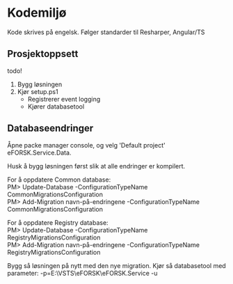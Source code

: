# Kodemiljø

Kode skrives på engelsk. Følger standarder til Resharper, Angular/TS

## Prosjektoppsett

todo!

1. Bygg løsningen
2. Kjør setup.ps1
   * Registrerer event logging
   * Kjører databasetool
  
## Databaseendringer

Åpne packe manager console, og velg 'Default project' eFORSK.Service.Data.

Husk å bygg løsningen først slik at alle endringer er kompilert.

For å oppdatere Common database:  
PM> Update-Database -ConfigurationTypeName CommonMigrationsConfiguration  
PM> Add-Migration navn-på-endringene -ConfigurationTypeName CommonMigrationsConfiguration

For å oppdatere Registry database:  
PM> Update-Database -ConfigurationTypeName RegistryMigrationsConfiguration  
PM> Add-Migration navn-på-endringene -ConfigurationTypeName RegistryMigrationsConfiguration

Bygg så løsningen på nytt med den nye migration. Kjør så databasetool med parameter: 
-p=E:\VSTS\eFORSK\eFORSK.Service -u
